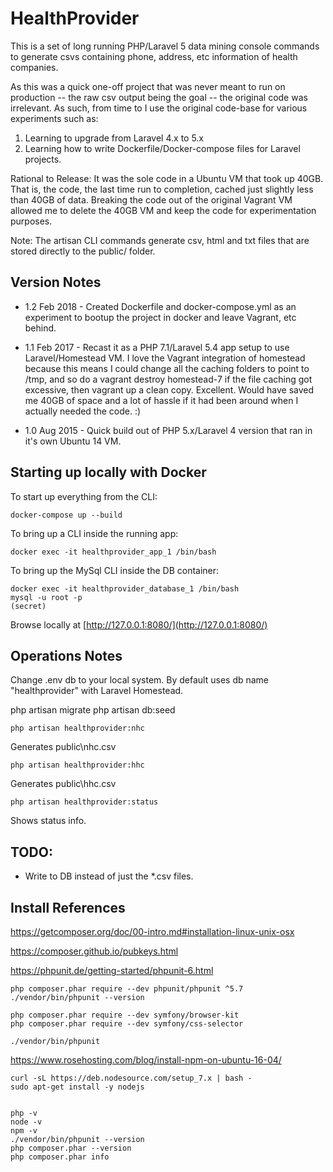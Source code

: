 # HealthProvider

This is a set of long running PHP/Laravel 5 data mining console commands to generate csvs containing phone, address, etc information of health companies. 

As this was a quick one-off project that was never meant to run on production -- the raw csv output being the goal -- the original code was irrelevant.
As such, from time to I use the original code-base for various experiments such as:
1) Learning to upgrade from Laravel 4.x to 5.x
2) Learning how to write Dockerfile/Docker-compose files for Laravel projects.

Rational to Release: 
It was the sole code in a Ubuntu VM that took up 40GB. 
That is, the code, the last time run to completion, cached just slightly less than 40GB of data. 
Breaking the code out of the original Vagrant VM allowed me to delete the 40GB VM and keep the code for experimentation purposes.

Note: The artisan CLI commands generate csv, html and txt files that are stored directly to the public/ folder.

## Version Notes

* 1.2 Feb 2018 - Created Dockerfile and docker-compose.yml as an experiment to bootup the project in docker and leave Vagrant, etc behind.

* 1.1 Feb 2017 - Recast it as a PHP 7.1/Laravel 5.4 app setup to use Laravel/Homestead VM. I love the Vagrant integration of homestead because this means I could change all the caching folders to point to /tmp, and so do a vagrant destroy homestead-7 if the file caching got excessive, then vagrant up a clean copy. Excellent. Would have saved me 40GB of space and a lot of hassle if it had been around when I actually needed the code. :) 

* 1.0 Aug 2015 - Quick build out of PHP 5.x/Laravel 4 version that ran in it's own Ubuntu 14 VM.

## Starting up locally with Docker

To start up everything from the CLI:

```docker-compose up --build```

To bring up a CLI inside the running app:

```docker exec -it healthprovider_app_1 /bin/bash```

To bring up the MySql CLI inside the DB container:

```
docker exec -it healthprovider_database_1 /bin/bash
mysql -u root -p
(secret)
```

Browse locally at [http://127.0.0.1:8080/](http://127.0.0.1:8080/)

## Operations Notes 

Change .env db to your local system. By default uses db name "healthprovider" with Laravel Homestead.

php artisan migrate
php artisan db:seed

`php artisan healthprovider:nhc`

Generates public\nhc.csv

`php artisan healthprovider:hhc`

Generates public\hhc.csv

`php artisan healthprovider:status`

Shows status info.

## TODO:

* Write to DB instead of just the *.csv files.

## Install References

https://getcomposer.org/doc/00-intro.md#installation-linux-unix-osx

https://composer.github.io/pubkeys.html

https://phpunit.de/getting-started/phpunit-6.html

    php composer.phar require --dev phpunit/phpunit ^5.7
    ./vendor/bin/phpunit --version

    php composer.phar require --dev symfony/browser-kit
    php composer.phar require --dev symfony/css-selector
     
    ./vendor/bin/phpunit

https://www.rosehosting.com/blog/install-npm-on-ubuntu-16-04/

    curl -sL https://deb.nodesource.com/setup_7.x | bash -
    sudo apt-get install -y nodejs


    php -v
    node -v
    npm -v
    ./vendor/bin/phpunit --version
    php composer.phar --version
    php composer.phar info
    

